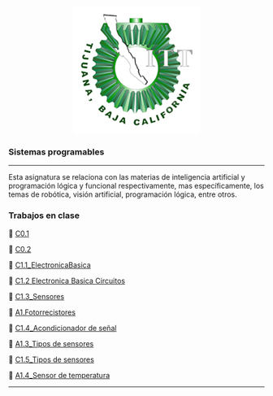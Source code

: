 <p align="center">
    <img alt="Logo" src="img/logo.png" width=250 height=250>
</p>



### Sistemas programables
---
Esta asignatura se relaciona con las materias de inteligencia artificial y programación
lógica y funcional respectivamente, mas específicamente, los temas de robótica,
visión artificial, programación lógica, entre otros.

### Trabajos en clase
:green_book: [C0.1](blog/C0.1_SeashellMarquez_Masapan.md)

:green_book: [C0.2](blog/C02_SeashellMarquez_Masapan.md)

:green_book: [C1.1_ElectronicaBasica](blog/C1.1_ElectronicaBasica_MarquezMillan_Masapan.md)

:green_book: [C1.2 Electronica Basica Circuitos](https://github.com/seashelltec/SistemasProgramables/blob/master/blog/C1.2_MarquezMillanSeashellVanessa_Masapan.md)


:green_book: [C1.3_Sensores](https://github.com/seashelltec/SistemasProgramables/blob/master/blog/C1.3_SeashellMarquez_Masapan.md)

:green_book: [A1.Fotorrecistores](https://github.com/seashelltec/SistemasProgramables/blob/master/blog/A1.2_SeashellMarquezMillan_Masapan.md)

:green_book: [C1.4_Acondicionador de señal](https://github.com/seashelltec/SistemasProgramables/blob/master/blog/C1.4_SeashellMarquez_Masapan.md)

:green_book: [A1.3_Tipos de sensores](https://github.com/seashelltec/SistemasProgramables/blob/master/blog/A1.3_SeashellMarquez_Masapan.md)

:green_book: [C1.5_Tipos de sensores](https://github.com/seashelltec/SistemasProgramables/blob/master/blog/C1.5_SeashellMarquez_Masapan.md)

:green_book: [A1.4_Sensor de temperatura](https://github.com/seashelltec/SistemasProgramables/blob/master/blog/A1.4_SeashellMarquez_Masapan.md)

---


